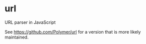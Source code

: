 url
===

URL parser in JavaScript

See https://github.com/Polymer/url for a version that is more likely maintained.
